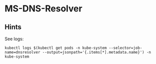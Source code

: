 # MS-DNS-Resolver

## Hints

See logs:
```shell
kubectl logs $(kubectl get pods -n kube-system --selector=job-name=dnsresolver --output=jsonpath='{.items[*].metadata.name}') -n kube-system
```